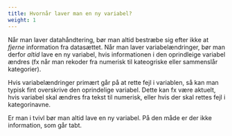 ```yaml
---
title: Hvornår laver man en ny variabel?
weight: 1
---
```

Når man laver datahåndtering, bør man altid bestræbe sig efter ikke at
*fjerne* information fra datasættet. Når man laver variabelændringer,
bør man derfor *altid* lave en ny variabel, hvis informationen i den
oprindleige variabel ændres (fx når man rekoder fra numerisk til
kateogriske eller sammenslår kategorier).

Hvis variabelændringer primært går på at rette fejl i variablen, så kan
man typisk fint overskrive den oprindelige variabel. Dette kan fx være
aktuelt, hvis variabel skal ændres fra tekst til numerisk, eller hvis
der skal rettes fejl i kategorinavne.

Er man i tvivl bør man altid lave en ny variabel. På den måde er der
ikke information, som går tabt.
